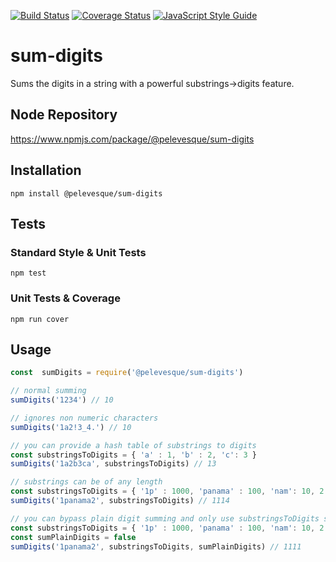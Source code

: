 [![Build Status](https://travis-ci.org/pelevesque/sum-digits.svg?branch=master)](https://travis-ci.org/pelevesque/sum-digits)
[![Coverage Status](https://coveralls.io/repos/github/pelevesque/sum-digits/badge.svg?branch=master)](https://coveralls.io/github/pelevesque/sum-digits?branch=master)
[![JavaScript Style Guide](https://img.shields.io/badge/code_style-standard-brightgreen.svg)](https://standardjs.com)

# sum-digits

Sums the digits in a string with a powerful substrings->digits feature.

## Node Repository

https://www.npmjs.com/package/@pelevesque/sum-digits

## Installation

`npm install @pelevesque/sum-digits`

## Tests

### Standard Style & Unit Tests

`npm test`

### Unit Tests & Coverage

`npm run cover`

## Usage

```js
const  sumDigits = require('@pelevesque/sum-digits')
```

```js
// normal summing
sumDigits('1234') // 10
```

```js
// ignores non numeric characters
sumDigits('1a2!3_4.') // 10
```

```js
// you can provide a hash table of substrings to digits
const substringsToDigits = { 'a' : 1, 'b' : 2, 'c': 3 }
sumDigits('1a2b3ca', substringsToDigits) // 13
```

```js
// substrings can be of any length
const substringsToDigits = { '1p' : 1000, 'panama' : 100, 'nam': 10, 2: 1 }
sumDigits('1panama2', substringsToDigits) // 1114
```

```js
// you can bypass plain digit summing and only use substringsToDigits summing
const substringsToDigits = { '1p' : 1000, 'panama' : 100, 'nam': 10, 2: 1 }
const sumPlainDigits = false
sumDigits('1panama2', substringsToDigits, sumPlainDigits) // 1111
```
